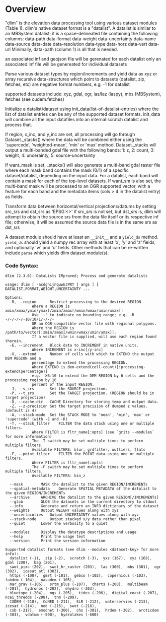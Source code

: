 # Overview

"dlim" is the elevation data processing tool using various dataset modules (Table 1). dlim's native dataset format is a "datalist". A datalist is similar to an MBSystem datalist; it is a space-delineated file containing the following columns:
data-path data-format data-weight data-uncertainty data-name data-source data-date data-resolution data-type data-horz data-vert data-url
Minimally, data-path (column 1) is all that is needed.

an associated inf and geojson file will be gerenated for each datalist
only an associated inf file will be genereated for individual datasets

Parse various dataset types by region/increments and yield data as xyz or array
recursive data-structures which point to datasets (datalist, zip, fetches, etc) are negative format numbers, e.g. -1 for datalist

supported datasets include: xyz, gdal, ogr, las/laz (laspy), mbs (MBSystem), fetches (see cudem.fetches)

Initialize a datalist/dataset using init_data(list-of-datalist-entries) where the list of datalist entries can
be any of the supported dataset formats. init_data will combine all the input datafiles into an internal scratch
datalist and process that.

If region, x_inc, and y_inc are set, all processing will go through Dataset._stacks() where the data will be combined
either using the 'supercede', 'weighted-mean', 'min' or 'max' method. Dataset._stacks will output a multi-banded gdal file with the following
bands: 1: z, 2: count, 3: weight, 4: uncerainty, 5: source-uncertainty

If want_mask is set, _stacks() will also generate a multi-band gdal raster file where each
mask band contains the mask (0/1) of a specific dataset/datalist, depending on the input data. For a datalist, each band will
contain a mask for each of the top-level datasets. If want_sm is also set, the multi-band mask
will be processed to an OGR supported vector, with a feature for each band and the metadata items (cols > 4 in the datalist entry) as fields.

Transform data between horizontal/vertical projections/datums by setting src_srs and dst_srs as 'EPSG:<>'
if src_srs is not set, but dst_srs is, dlim will attempt to obtain the source srs from the data file itself
or its respective inf file; otherwise, it will be assumed the source data file is in the same srs as dst_srs

A dataset module should have at least an `__init__` and a `yield_ds` method. `yield_ds` should yield a numpy rec array with at least
'x', 'y' and 'z' fields, and optionally 'w' and 'u' fields. Other methods that can be re-written include `parse` which yields
dlim dataset module(s).

### Code Syntax:
```
dlim (2.3.6): DataLists IMproved; Process and generate datalists

usage: dlim [ -acdghijnquwEJPRT [ args ] ] DATALIST,FORMAT,WEIGHT,UNCERTAINTY ...

Options:
  -R, --region		Restrict processing to the desired REGION 
			Where a REGION is xmin/xmax/ymin/ymax[/zmin/zmax[/wmin/wmax/umin/umax]]
			Use '-' to indicate no bounding range; e.g. -R -/-/-/-/-10/10/1/-/-/-
			OR an OGR-compatible vector file with regional polygons. 
			Where the REGION is /path/to/vector[:zmin/zmax[/wmin/wmax/umin/umax]].
			If a vector file is supplied, will use each region found therein.
  -E, --increment	Block data to INCREMENT in native units.
			Where INCREMENT is x-inc[/y-inc]
  -X, --extend		Number of cells with which to EXTEND the output DEM REGION and a 
			percentage to extend the processing REGION.
			Where EXTEND is dem-extend(cell-count)[:processing-extend(percentage)]
			e.g. -X6:10 to extend the DEM REGION by 6 cells and the processing region by 10 
			percent of the input REGION.
  -J, --s_srs		Set the SOURCE projection.
  -P, --t_srs		Set the TARGET projection. (REGION should be in target projection) 
  -D, --cache-dir	CACHE Directory for storing temp and output data.
  -Z, --z-precision	Set the target precision of dumped z values. (default is 4)
  -A, --stack-mode	Set the STACK MODE to 'mean', 'min', 'max' or 'supercede' (with -E and -R)
  -T, --stack_filter	FILTER the data stack using one or multiple filters. 
			Where FILTER is fltr_name[:opts] (see `grits --modules` for more information)
			The -T switch may be set multiple times to perform multiple filters.
			Available FILTERS: blur, grdfilter, outliers, flats
  -F, --point_filter	FILTER the POINT data using one or multiple filters. 
			Where FILTER is fltr_name[:opts] 
			The -F switch may be set multiple times to perform multiple filters.
			Available FILTERS: bin_z

  --mask		MASK the datalist to the given REGION/INCREMENTs
  --spatial-metadata	Generate SPATIAL METADATA of the datalist to the given REGION/INCREMENTs
  --archive		ARCHIVE the datalist to the given REGION[/INCREMENTs]
  --glob		GLOB the datasets in the current directory to stdout
  --info		Generate and return an INFO dictionary of the dataset
  --weights		Output WEIGHT values along with xyz
  --uncertainties	Output UNCERTAINTY values along with xyz
  --stack-node		Output stacked x/y data rather than pixel
  --quiet		Lower the verbosity to a quiet

  --modules		Display the datatype descriptions and usage
  --help		Print the usage text
  --version		Print the version information

Supported datalist formats (see dlim --modules <dataset-key> for more info): 
  datalist (-1),  zip (-2),  scratch (-3),  yxz (167),  xyz (168),  gdal (200),  bag (201),
  swot_pixc (202),  swot_hr_raster (203),  las (300),  mbs (301),  ogr (302),  icesat_atl (303),
  https (-100),  gmrt (-101),  gebco (-102),  copernicus (-103),  fabdem (-104),  nasadem (-105),
  mar_grav (-106),  srtm_plus (-107),  charts (-200),  multibeam (-201),  hydronos (-202),  ehydro (-203),
  bluetopo (-204),  ngs (-205),  tides (-206),  digital_coast (-207),  ncei_thredds (-208),  tnm (-209),
  CUDEM (-210),  CoNED (-211),  SLR (-212),  waterservies (-213),  icesat (-214),  ned (-215),  swot (-216),
  csb (-217),  emodnet (-300),  chs (-301),  hrdem (-302),  arcticdem (-303),  vdatum (-500),  hydrolakes (-600)
```